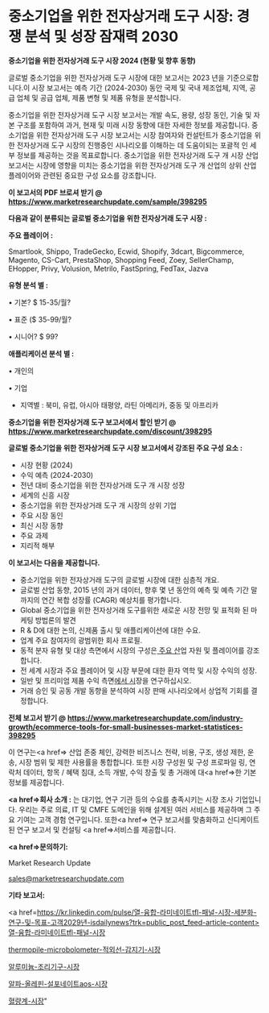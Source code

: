 # 중소기업을 위한 전자상거래 도구 시장: 경쟁 분석 및 성장 잠재력 2030

<strong>중소기업을 위한 전자상거래 도구 시장 2024 (현황 및 향후 동향)</strong>

글로벌 중소기업을 위한 전자상거래 도구 시장에 대한 보고서는 2023 년을 기준으로합니다.이 시장 보고서는 예측 기간 (2024-2030) 동안 국제 및 국내 제조업체, 지역, 공급 업체 및 공급 업체, 제품 변형 및 제품 유형을 분석합니다.

중소기업을 위한 전자상거래 도구 시장 보고서는 개발 속도, 용량, 성장 동인, 기술 및 자본 구조를 포함하여 과거, 현재 및 미래 시장 동향에 대한 자세한 정보를 제공합니다. 중소기업을 위한 전자상거래 도구 시장 보고서는 시장 참여자와 컨설턴트가 중소기업을 위한 전자상거래 도구 시장의 진행중인 시나리오를 이해하는 데 도움이되는 포괄적 인 세부 정보를 제공하는 것을 목표로합니다. 중소기업을 위한 전자상거래 도구 개 시장 산업 보고서는 시장에 영향을 미치는 중소기업을 위한 전자상거래 도구 개 산업의 상위 산업 플레이어와 관련된 중요한 구성 요소를 강조합니다.



<strong>이 보고서의 PDF 브로셔 받기 @ <a href=https://www.marketresearchupdate.com/sample/398295>https://www.marketresearchupdate.com/sample/398295</a></strong>



<strong>다음과 같이 분류되는 글로벌 중소기업을 위한 전자상거래 도구 시장 :</strong>



<strong>주요 플레이어 :</strong>

Smartlook, Shippo, TradeGecko, Ecwid, Shopify, 3dcart, Bigcommerce, Magento, CS-Cart, PrestaShop, Shopping Feed, Zoey, SellerChamp, EHopper, Privy, Volusion, Metrilo, FastSpring, FedTax, Jazva



<strong>유형 분석 별 :</strong>

• 기본? $ 15-35/월?

• 표준 ($ 35-99/월?

• 시니어? $ 99?



<strong>애플리케이션 분석 별 :</strong>

• 개인의

• 기업

<ul>
  <li>지역별 : 북미, 유럽, 아시아 태평양, 라틴 아메리카, 중동 및 아프리카</li>
</ul>


<strong>중소기업을 위한 전자상거래 도구 보고서에서 할인 받기 @ <a href=https://www.marketresearchupdate.com/discount/398295>https://www.marketresearchupdate.com/discount/398295</a></strong>



<strong>글로벌 중소기업을 위한 전자상거래 도구 시장 보고서에서 강조된 주요 구성 요소 :</strong>
<ul>
  <li>시장 현황 (2024)</li>
  <li>수익 예측 (2024-2030)</li>
  <li>전년 대비 중소기업을 위한 전자상거래 도구 개 시장 성장</li>
  <li>세계의 신흥 시장</li>
  <li>중소기업을 위한 전자상거래 도구 개 시장의 상위 기업</li>
  <li>주요 시장 동인</li>
  <li>최신 시장 동향</li>
  <li>주요 과제</li>
  <li>지리적 해부</li>
</ul>


<strong>이 보고서는 다음을 제공합니다.</strong>
<ul>
  <li>중소기업을 위한 전자상거래 도구의 글로벌 시장에 대한 심층적 개요.</li>
  <li>글로벌 산업 동향, 2015 년의 과거 데이터, 향후 몇 년 동안의 예측 및 예측 기간 말까지의 연간 복합 성장률 (CAGR) 예상치를 평가합니다.</li>
  <li>Global 중소기업을 위한 전자상거래 도구를위한 새로운 시장 전망 및 표적화 된 마케팅 방법론의 발견</li>
  <li>R &amp; D에 대한 논의, 신제품 출시 및 애플리케이션에 대한 수요.</li>
  <li>업계 주요 참여자의 광범위한 회사 프로필.</li>
  <li>동적 분자 유형 및 대상 측면에서 시장의 구성은<a href=> 주요 산</a>업 자원 및 플레이어를 강조합니다.</li>
  <li>전 세계 시장과 주요 플레이어 및 시장 부문에 대한 환자 역학 및 시장 수익의 성장.</li>
  <li>일반 및 프리미엄 제품 수익 측면<a href=>에서 시</a>장을 연구하십시오.</li>
  <li>거래 승인 및 공동 개발 동향을 분석하여 시장 판매 시나리오에서 상업적 기회를 결정합니다.</li>
</ul>



<strong>전체 보고서 받기 @ <a href=https://www.marketresearchupdate.com/industry-growth/ecommerce-tools-for-small-businesses-market-statistices-398295>https://www.marketresearchupdate.com/industry-growth/ecommerce-tools-for-small-businesses-market-statistices-398295</a></strong>

이 연구는<a href=> 산업 존중</a> 체인, 강력한 비즈니스 전략, 비용, 구조, 생성 제한, 운송, 시장 범위 및 제한 사용률을 통합합니다. 또한 시장 구성원 및 구성 프로파일 링, 연락처 데이터, 항목 / 혜택 침대, 소득 개발, 수익 창출 및 총 거래에 대<a href=>한 기본 </a>정보를 제공합니다.



<strong><a href=>회사 소</a>개 :</strong>
는 대기업, 연구 기관 등의 수요를 충족시키는 시장 조사 기업입니다. 우리는 주로 의료, IT 및 CMFE 도메인을 위해 설계된 여러 서비스를 제공하며 그 주요 기여는 고객 경험 연구입니다. 또한<a href=> 연구 보</a>고서를 맞춤화하고 신디케이트 된 연구 보고서 및 컨설팅 <a href=>서비스</a>를 제공합니다.



<strong><a href=>문의하기:</a></strong>

Market Research Update

sales@marketresearchupdate.com



<strong>기타 보고서:</strong>

<a href=https://kr.linkedin.com/pulse/열-융합-라미네이트tfl-패널-시장-세분화-연구-및-목표-고객2029년-isdailynews?trk=public_post_feed-article-content>열-융합-라미네이트tfl-패널-시장</a>

<a href=https://www.linkedin.com/pulse/thermopile-microbolometer-적외선-감지기-시장/>thermopile-microbolometer-적외선-감지기-시장</a>

<a href=https://www.linkedin.com/pulse/알루미늄-조리기구-시장-경쟁-분석-및-성장-잠재력-2029-trendsetters-talk-360-analysis-5jzcf/>알루미늄-조리기구-시장</a>

<a href=https://www.linkedin.com/pulse/알파-올레핀-설포네이트aos-시장-규모-및-성장-2023-survey-savvy-insights-360-analysis-jqaif/>알파-올레핀-설포네이트aos-시장</a>

<a href=https://www.linkedin.com/pulse/혈량계-시장-동향-및-성장-전망-market-matrix-musings-analysis-eqbpc/>혈량계-시장</a>"
